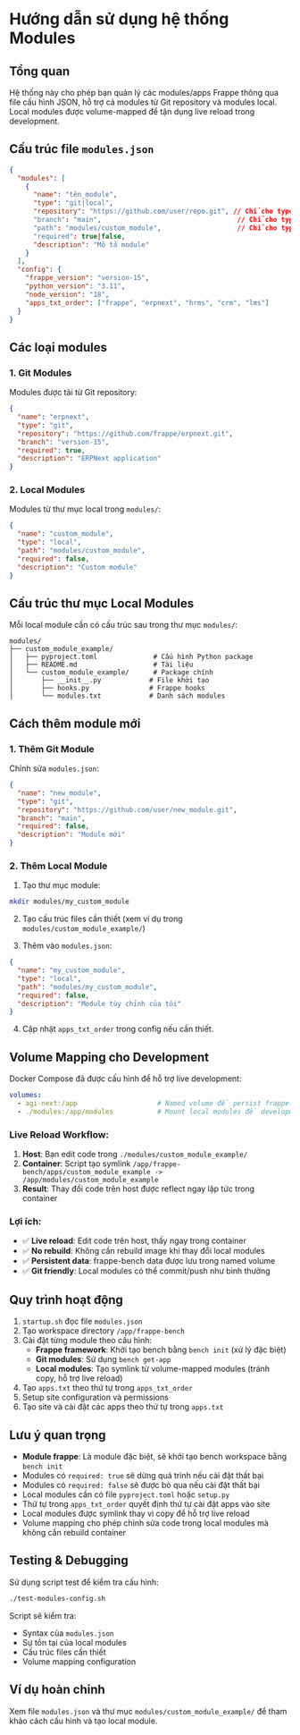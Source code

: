 # Hướng dẫn sử dụng hệ thống Modules

## Tổng quan

Hệ thống này cho phép bạn quản lý các modules/apps Frappe thông qua file cấu hình JSON, hỗ trợ cả modules từ Git repository và modules local. Local modules được volume-mapped để tận dụng live reload trong development.

## Cấu trúc file `modules.json`

```json
{
  "modules": [
    {
      "name": "tên_module",
      "type": "git|local", 
      "repository": "https://github.com/user/repo.git", // Chỉ cho type: git
      "branch": "main",                                  // Chỉ cho type: git
      "path": "modules/custom_module",                   // Chỉ cho type: local
      "required": true|false,
      "description": "Mô tả module"
    }
  ],
  "config": {
    "frappe_version": "version-15",
    "python_version": "3.11", 
    "node_version": "18",
    "apps_txt_order": ["frappe", "erpnext", "hrms", "crm", "lms"]
  }
}
```

## Các loại modules

### 1. Git Modules
Modules được tải từ Git repository:

```json
{
  "name": "erpnext",
  "type": "git",
  "repository": "https://github.com/frappe/erpnext.git",
  "branch": "version-15",
  "required": true,
  "description": "ERPNext application"
}
```

### 2. Local Modules  
Modules từ thư mục local trong `modules/`:

```json
{
  "name": "custom_module",
  "type": "local", 
  "path": "modules/custom_module",
  "required": false,
  "description": "Custom module"
}
```

## Cấu trúc thư mục Local Modules

Mỗi local module cần có cấu trúc sau trong thư mục `modules/`:

```
modules/
├── custom_module_example/
│   ├── pyproject.toml              # Cấu hình Python package
│   ├── README.md                   # Tài liệu
│   └── custom_module_example/      # Package chính
│       ├── __init__.py            # File khởi tạo
│       ├── hooks.py               # Frappe hooks
│       └── modules.txt            # Danh sách modules
```

## Cách thêm module mới

### 1. Thêm Git Module
Chỉnh sửa `modules.json`:

```json
{
  "name": "new_module",
  "type": "git",
  "repository": "https://github.com/user/new_module.git", 
  "branch": "main",
  "required": false,
  "description": "Module mới"
}
```

### 2. Thêm Local Module

1. Tạo thư mục module:
```bash
mkdir modules/my_custom_module
```

2. Tạo cấu trúc files cần thiết (xem ví dụ trong `modules/custom_module_example/`)

3. Thêm vào `modules.json`:
```json
{
  "name": "my_custom_module",
  "type": "local",
  "path": "modules/my_custom_module", 
  "required": false,
  "description": "Module tùy chỉnh của tôi"
}
```

4. Cập nhật `apps_txt_order` trong config nếu cần thiết.

## Volume Mapping cho Development

Docker Compose đã được cấu hình để hỗ trợ live development:

```yaml
volumes:
  - agi-next:/app                    # Named volume để persist frappe-bench data
  - ./modules:/app/modules           # Mount local modules để development
```

### Live Reload Workflow:

1. **Host**: Bạn edit code trong `./modules/custom_module_example/`
2. **Container**: Script tạo symlink `/app/frappe-bench/apps/custom_module_example -> /app/modules/custom_module_example`
3. **Result**: Thay đổi code trên host được reflect ngay lập tức trong container

### Lợi ích:
- ✅ **Live reload**: Edit code trên host, thấy ngay trong container
- ✅ **No rebuild**: Không cần rebuild image khi thay đổi local modules  
- ✅ **Persistent data**: frappe-bench data được lưu trong named volume
- ✅ **Git friendly**: Local modules có thể commit/push như bình thường

## Quy trình hoạt động

1. `startup.sh` đọc file `modules.json`
2. Tạo workspace directory `/app/frappe-bench`
3. Cài đặt từng module theo cấu hình:
   - **Frappe framework**: Khởi tạo bench bằng `bench init` (xử lý đặc biệt)
   - **Git modules**: Sử dụng `bench get-app`
   - **Local modules**: Tạo symlink từ volume-mapped modules (tránh copy, hỗ trợ live reload)
4. Tạo `apps.txt` theo thứ tự trong `apps_txt_order`
5. Setup site configuration và permissions
6. Tạo site và cài đặt các apps theo thứ tự trong `apps.txt`

## Lưu ý quan trọng

- **Module frappe**: Là module đặc biệt, sẽ khởi tạo bench workspace bằng `bench init`
- Modules có `required: true` sẽ dừng quá trình nếu cài đặt thất bại
- Modules có `required: false` sẽ được bỏ qua nếu cài đặt thất bại  
- Local modules cần có file `pyproject.toml` hoặc `setup.py`
- Thứ tự trong `apps_txt_order` quyết định thứ tự cài đặt apps vào site
- Local modules được symlink thay vì copy để hỗ trợ live reload
- Volume mapping cho phép chỉnh sửa code trong local modules mà không cần rebuild container

## Testing & Debugging

Sử dụng script test để kiểm tra cấu hình:

```bash
./test-modules-config.sh
```

Script sẽ kiểm tra:
- Syntax của `modules.json`
- Sự tồn tại của local modules
- Cấu trúc files cần thiết
- Volume mapping configuration

## Ví dụ hoàn chỉnh

Xem file `modules.json` và thư mục `modules/custom_module_example/` để tham khảo cách cấu hình và tạo local module.